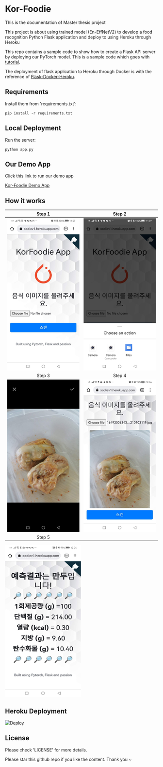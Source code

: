 # Kor-Foodie

This is the documentation of Master thesis project 

This project is about using trained model (En-EffNetV2) to develop a food recognition Python Flask application and deploy to using Heroku through Heroku

This repo contains a sample code to show how to create a Flask API server by deploying our PyTorch model. This is a sample code which goes with [tutorial](https://pytorch.org/tutorials/intermediate/flask_rest_api_tutorial.html).

The deployment of flask application to Heroku through Docker is with the reference of [Flask-Docker-Heroku](https://medium.com/@ashok7067/containerise-your-python-flask-using-docker-and-deploy-it-onto-heroku-a0b48d025e43).

## Requirements

Install them from 'requirements.txt':

    pip install -r requirements.txt

## Local Deployment

Run the server:

    python app.py

## Our Demo App

Click this link to run our demo app

[Kor-Foodie Demo App](https://korfoodiev1.herokuapp.com/)

## How it works
Step 1             |  Step 2              
:-------------------------:|:-------------------------:
<img src="https://github.com/sinhong96/Kor-Foodie/blob/main/app_screen/S1.jpg" width="250" height="500">   |   <img src="https://github.com/sinhong96/Kor-Foodie/blob/main/app_screen/S2.jpg" width="250" height="500">   
Step 3             |  Step 4    
<img src="https://github.com/sinhong96/Kor-Foodie/blob/main/app_screen/S3.jpg" width="250" height="500"> | <img src="https://github.com/sinhong96/Kor-Foodie/blob/main/app_screen/S4.jpg" width="250" height="500">   |   
Step 5             |             
<img src="https://github.com/sinhong96/Kor-Foodie/blob/main/app_screen/S5.jpg" width="250" height="500">

## Heroku Deployment

[![Deploy](https://www.herokucdn.com/deploy/button.svg)](https://korfoodiev1.herokuapp.com/)

## License

Please check 'LICENSE' for more details.

Please star this github repo if you like the content. Thank you ~
